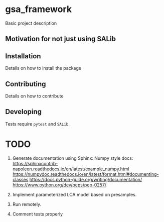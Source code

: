 # gsa_framework

Basic project description

## Motivation for not just using SALib

## Installation

Details on how to install the package

## Contributing

Details on how to contribute

## Developing

Tests require `pytest` and `SALib`.

# TODO

1. Generate documentation using Sphinx:
    Numpy style docs: https://sphinxcontrib-napoleon.readthedocs.io/en/latest/example_numpy.html
    https://numpydoc.readthedocs.io/en/latest/format.html#documenting-classes
    https://docs.python-guide.org/writing/documentation/
    https://www.python.org/dev/peps/pep-0257/

2. Implement parameterized LCA model based on presamples.

3. Run remotely.

4. Comment tests properly
